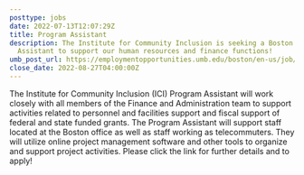 ```yaml
---
posttype: jobs
date: 2022-07-13T12:07:29Z
title: Program Assistant
description: The Institute for Community Inclusion is seeking a Boston based Program
  Assistant to support our human resources and finance functions!
umb_post_url: https://employmentopportunities.umb.edu/boston/en-us/job/514696/program-assistant
close_date: 2022-08-27T04:00:00Z
---
```


The Institute for Community Inclusion (ICI) Program Assistant will work closely with all members of the Finance and Administration team to support activities related to personnel and facilities support and fiscal support of federal and state funded grants. The Program Assistant will support staff located at the Boston office as well as staff working as telecommuters. They will utilize online project management software and other tools to organize and support project activities.  Please click the link for further details and to apply!  